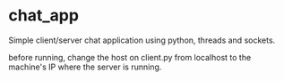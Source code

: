# chat_app
Simple client/server chat application using python, threads and sockets.

before running,
change the host on client.py from localhost to the machine's IP where the server is running.
